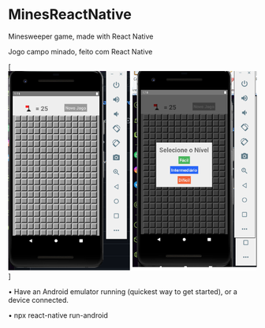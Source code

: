 # MinesReactNative 

<p>Minesweeper game, made with React Native</p>
<p>Jogo campo minado, feito com React Native</p>

[![texto](https://github.com/S1lasAugusto/MinesReactNative/blob/main/minesfield.png)]

  <p> • Have an Android emulator running (quickest way to get started), or a device connected.</p>
  <p> •  npx react-native run-android </p>


